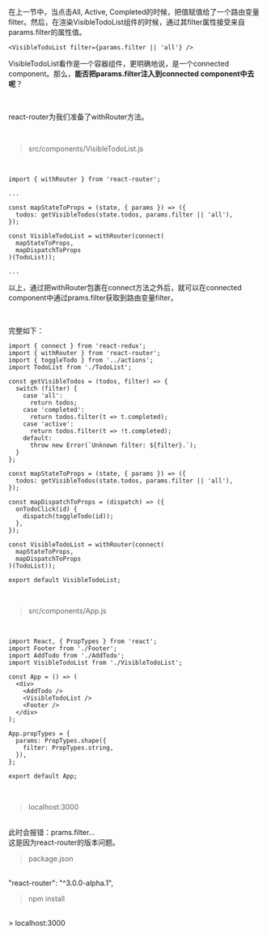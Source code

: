 在上一节中，当点击All, Active, Completed的时候，把值赋值给了一个路由变量filter。然后，在渲染VisibleTodoList组件的时候，通过其filter属性接受来自params.filter的属性值。

	<VisibleTodoList filter={params.filter || 'all'} />

VisibleTodoList看作是一个容器组件，更明确地说，是一个connected component。那么，**能否把params.filter注入到connected component中去呢**？

<br>

react-router为我们准备了withRouter方法。

<br>

> src/components/VisibleTodoList.js

<br>

	import { withRouter } from 'react-router';
	
	...
	
	const mapStateToProps = (state, { params }) => ({
	  todos: getVisibleTodos(state.todos, params.filter || 'all'),
	});
	
	const VisibleTodoList = withRouter(connect(
	  mapStateToProps,
	  mapDispatchToProps
	)(TodoList));
	
	...
以上，通过把withRouter包裹在connect方法之外后，就可以在connected component中通过prams.filter获取到路由变量filter。

<br>

完整如下：

	import { connect } from 'react-redux';
	import { withRouter } from 'react-router';
	import { toggleTodo } from '../actions';
	import TodoList from './TodoList';
	
	const getVisibleTodos = (todos, filter) => {
	  switch (filter) {
	    case 'all':
	      return todos;
	    case 'completed':
	      return todos.filter(t => t.completed);
	    case 'active':
	      return todos.filter(t => !t.completed);
	    default:
	      throw new Error(`Unknown filter: ${filter}.`);
	  }
	};
	
	const mapStateToProps = (state, { params }) => ({
	  todos: getVisibleTodos(state.todos, params.filter || 'all'),
	});
	
	const mapDispatchToProps = (dispatch) => ({
	  onTodoClick(id) {
	    dispatch(toggleTodo(id));
	  },
	});
	
	const VisibleTodoList = withRouter(connect(
	  mapStateToProps,
	  mapDispatchToProps
	)(TodoList));
	
	export default VisibleTodoList;

<br>

> src/components/App.js

<br>

	import React, { PropTypes } from 'react';
	import Footer from './Footer';
	import AddTodo from './AddTodo';
	import VisibleTodoList from './VisibleTodoList';
	
	const App = () => (
	  <div>
	    <AddTodo />
	    <VisibleTodoList />
	    <Footer />
	  </div>
	);
	
	App.propTypes = {
	  params: PropTypes.shape({
	    filter: PropTypes.string,
	  }),
	};
	
	export default App;

<br>

> localhost:3000

<br>
此时会报错：prams.filter...

<br>
这是因为react-router的版本问题。

<br>

> package.json

<br>
"react-router": "^3.0.0-alpha.1",
<br>

> npm install

<br>
> localhost:3000

<br>





